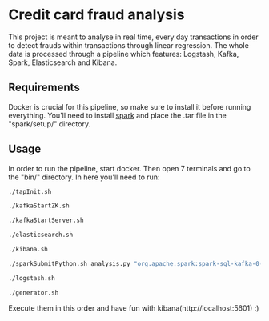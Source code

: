 # Credit card fraud analysis

This project is meant to analyse in real time, every day transactions in order to detect frauds within transactions through linear regression. The whole data is processed through a pipeline which features: Logstash, Kafka, 
Spark, Elasticsearch and Kibana.

## Requirements

Docker is crucial for this pipeline, so make sure to install it before running everything. You'll need to install [spark](https://archive.apache.org/dist/spark/spark-3.1.1/pyspark-3.1.1.tar.gz) and place the .tar file in the "spark/setup/" directory.

## Usage

In order to run the pipeline, start docker. Then open 7 terminals and go to the "bin/" directory. In here you'll need to run:

```bash
./tapInit.sh

./kafkaStartZK.sh

./kafkaStartServer.sh

./elasticsearch.sh

./kibana.sh

./sparkSubmitPython.sh analysis.py "org.apache.spark:spark-sql-kafka-0-10_2.12:3.1.1,org.elasticsearch:elasticsearch-spark-30_2.12:7.12.1"

./logstash.sh

./generator.sh
```

Execute them in this order and have fun with kibana(http://localhost:5601) :)

